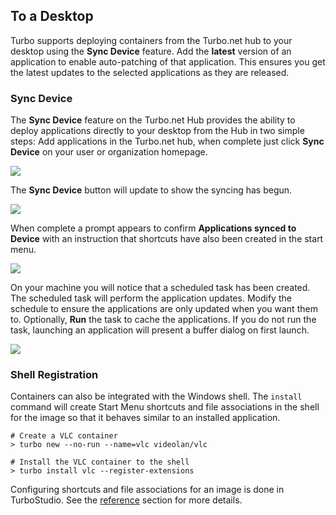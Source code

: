 ## To a Desktop

Turbo supports deploying containers from the Turbo.net hub to your desktop using the **Sync Device** feature. Add the **latest** version of an application to enable auto-patching of that application. This ensures you get the latest updates to the selected applications as they are released.

### Sync Device

The **Sync Device** feature on the Turbo.net Hub provides the ability to deploy applications directly to your desktop from the Hub in two simple steps: Add applications in the Turbo.net hub, when complete just click **Sync Device** on your user or organization homepage.

![](/components/docs/deploying/to_turbo.net/ADDAPP9.png)

The **Sync Device** button will update to show the syncing has begun.

![](/components/docs/deploying/to_turbo.net/ADDAPP10.png)

When complete a prompt appears to confirm **Applications synced to Device** with an instruction that shortcuts have also been created in the start menu.

![](/components/docs/deploying/to_turbo.net/ADDAPP11.png)

On your machine you will notice that a scheduled task has been created. The scheduled task will perform the application updates. Modify the schedule to ensure the applications are only updated when you want them to. Optionally, **Run** the task to cache the applications. If you do not run the task, launching an application will present a buffer dialog on first launch.

![](/components/docs/deploying/to_turbo.net/ADDAPP13.png)

### Shell Registration

Containers can also be integrated with the Windows shell. The `install` command will create Start Menu shortcuts and file associations in the shell for the image so that it behaves similar to an installed application.

```
# Create a VLC container
> turbo new --no-run --name=vlc videolan/vlc

# Install the VLC container to the shell
> turbo install vlc --register-extensions
```

Configuring shortcuts and file associations for an image is done in TurboStudio. See the [reference](/docs/reference/turbo-studio) section for more details.